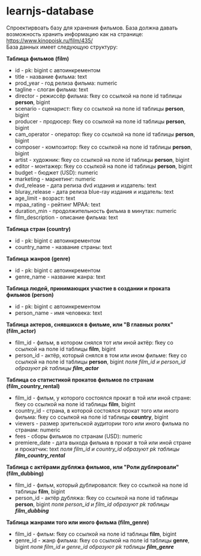 # learnjs-database
Спроектирвоать базу для хранения фильмов. База должна давать возможность хранить информацию как на странице: https://www.kinopoisk.ru/film/435/<br>
База данных имеет следующую структуру:

**Таблица фильмов (film)**
* id - pk: bigint с автоинкрементом
* title - название фильма: text
* prod_year - год релиза фильма: numeric
* tagline - слоган фильма: text
* director - режиссёр фильма: fkey со ссылкой на поле id таблицы **person**, bigint
* scenario - сценарист: fkey со ссылкой на поле id таблицы **person**, bigint
* producer - продюсер: fkey со ссылкой на поле id таблицы **person**, bigint
* cam_operator - оператор: fkey со ссылкой на поле id таблицы **person**, bigint
* composer - композитор: fkey со ссылкой на поле id таблицы **person**, bigint
* artist - художник: fkey со ссылкой на поле id таблицы **person**, bigint
* editor - монтажер: fkey со ссылкой на поле id таблицы **person**, bigint
* budget - бюджет (USD): numeric
* marketing - маркетинг: numeric
* dvd_release - дата релиза dvd издания и издатель: text
* bluray_release - дата релиза blue-ray издания и издатель: text
* age_limit - возраст: text
* mpaa_rating - рейтинг MPAA: text
* duration_min - продолжительность фильма в минутах: numeric
* film_description - описание фильма: text

**Таблица  стран (country)**
* id - pk: bigint с автоинкрементом
* country_name - название страны: text

**Таблица  жанров (genre)**
* id - pk: bigint с автоинкрементом
* genre_name - название жанра: text

**Таблица людей, принимающих участие в создании и проката фильмов (person)**
* id - pk: bigint с автоинкрементом
* person_name - имя человека: text

**Таблица актеров, снявшихся в фильме, или "В главных ролях" (film_actor)**
* film_id - фильм, в котором снялся тот или иной актёр: fkey со ссылкой на поле id таблицы **film**, bigint
* person_id - актёр, который снялся в том или ином фильме: fkey со ссылкой на поле id таблицы **person**, bigint
*поля film_id и person_id образуют pk таблицы **film_actor***

**Таблица со статистикой прокатов фильмов по странам (film_country_rental)**
* film_id - фильм, у которого состоялся прокат в той или иной стране: fkey со ссылкой на поле id таблицы **film**, bigint
* country_id - страна, в которой состоялся прокат того или иного фильма: fkey со ссылкой на поле id таблицы **country**, bigint
* viewers - размер зрительской аудитории того или иного фильма по странам: numeric
* fees - сборы фильмов по странам (USD): numeric
* premiere_date - дата выхода фильма в прокат в той или иной стране и прокатчик: text
*поля film_id и country_id образуют pk таблицы **film_country_rental***

**Таблица с актёрами дубляжа фильмов, или "Роли дублировали" (film_dubbing)**
* film_id - фильм, который дублировался: fkey со ссылкой на поле id таблицы **film**, bigint
* person_id - актёр дубляжа: fkey со ссылкой на поле id таблицы **person**, bigint
*поля person_id и film_id образуют pk таблицы **film_dubbing***

**Таблица жанрами того или иного фильма (film_genre)**
* film_id - фильм: fkey со ссылкой на поле id таблицы **film**, bigint
* genre_id - жанр фильма: fkey со ссылкой на поле id таблицы **genre**, bigint
*поля film_id и genre_id образуют pk таблицы **film_genre***
